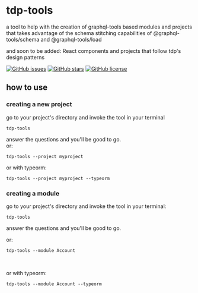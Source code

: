 # tdp-tools

a tool to help with the creation of graphql-tools based modules and projects that takes advantage of the schema stitching capabilities of @graphql-tools/schema and @graphql-tools/load

and soon to be added:
React components and projects that follow tdp's design patterns

[![GitHub issues](https://img.shields.io/github/issues/oussamabouchareb/cli-tools?style=flat-square)](https://github.com/oussamabouchareb/cli-tools/issues)
[![GitHub stars](https://img.shields.io/github/stars/oussamabouchareb/cli-tools?style=flat-square)](https://github.com/oussamabouchareb/cli-tools/stargazers)
[![GitHub license](https://img.shields.io/github/license/oussamabouchareb/cli-tools?style=flat-square)](https://github.com/oussamabouchareb/cli-tools)
## how to use

### creating a new project

go to your project's directory and invoke the tool in your terminal

```
tdp-tools
```

answer the questions and you'll be good to go.
<br />
or:

```
tdp-tools --project myproject
```

or with typeorm:

```
tdp-tools --project myproject --typeorm
```

### creating a module

go to your project's directory and invoke the tool in your terminal:

```
tdp-tools
```

answer the questions and you'll be good to go.
<br/>

or:

```
tdp-tools --module Account
```

<br>

or with typeorm:

```
tdp-tools --module Account --typeorm
```
